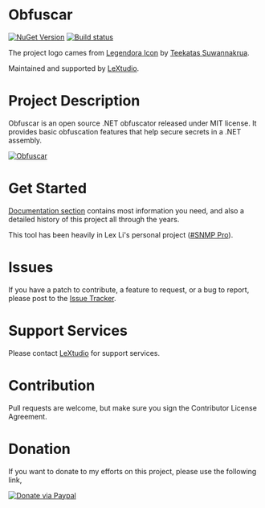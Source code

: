 Obfuscar
========

[![NuGet Version](https://img.shields.io/nuget/v/Obfuscar.svg?style=flat-square)](https://www.nuget.org/packages/Obfuscar/)
[![Build status](https://img.shields.io/github/actions/workflow/status/obfuscar/obfuscar/windows.yml?style=flat-square)](https://github.com/obfuscar/obfuscar/actions/workflows/windows.yml)

The project logo cames from [Legendora Icon](http://raindropmemory.deviantart.com/art/Legendora-Icon-Set-118999011) by 
[Teekatas Suwannakrua](http://raindropmemory.deviantart.com/).

Maintained and supported by [LeXtudio](https://lextudio.com/).

# Project Description
Obfuscar is an open source .NET obfuscator released under MIT license. It provides basic obfuscation features that help secure secrets in a .NET assembly.

[![Obfuscar](obfuscar.png)](https://www.obfuscar.com/)

# Get Started
[Documentation section](http://docs.obfuscar.com/) contains most information you need, and also a detailed history of this project all through the years.

This tool has been heavily in Lex Li's personal project ([#SNMP Pro](https://www.sharpsnmp.com/)). 

# Issues
If you have a patch to contribute, a feature to request, or a bug to report, please post to the [Issue Tracker](https://github.com/obfuscar/obfuscar/issues).

# Support Services
Please contact [LeXtudio](http://lextudio.com/Home/Send) for support services.

# Contribution
Pull requests are welcome, but make sure you sign the Contributor License Agreement.

# Donation
If you want to donate to my efforts on this project, please use the following link,

[![Donate via Paypal](https://www.paypal.com/en_US/i/btn/btn_donateCC_LG.gif)](https://www.paypal.com/cgi-bin/webscr?cmd=_s-xclick&hosted_button_id=TZATDDPGZUSPL)
